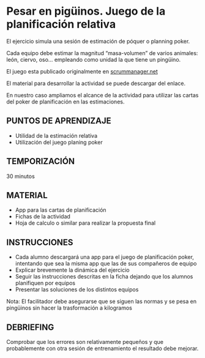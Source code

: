 # Pesar en pigüinos. Juego de la planificación relativa

El ejercicio simula una sesión de estimación de póquer o planning poker.


Cada equipo debe estimar la magnitud “masa-volumen” de varios animales: león, ciervo, oso… empleando como unidad la que tiene un pingüino.

El juego esta publicado originalmente en [scrummanager.net](https://www.scrummanager.net/oks/course/view.php?id=13&section=2)

El material para desarrollar la actividad  se puede descargar del enlace.


En nuestro caso ampliamos el alcance de la actividad para utilizar las cartas del poker de planificación en las estimaciones.

## PUNTOS DE APRENDIZAJE

- Utilidad de la estimación relativa
- Utilización del juego planing poker

## TEMPORIZACIÓN

30 minutos

## MATERIAL

- App para las cartas de planificación
- Fichas de la actividad
- Hoja de calculo o similar para realizar la propuesta final

## INSTRUCCIONES

- Cada alumno descargará una app para el juego de planificación poker, intentando que sea la misma app que las de sus compañeros de equipo
- Explicar brevemente la dinámica del ejercicio
- Seguir las instrucciones descritas en la ficha dejando que los alumnos planifiquen por equipos
- Presentar las soluciones de los distintos equipos

Nota: El facilitador debe asegurarse que se siguen las normas y se pesa en pingüinos sin hacer la trasformación a kilogramos

## DEBRIEFING

Comprobar que los errores son relativamente pequeños y que probablemente con otra sesión de entrenamiento el resultado debe mejorar.

